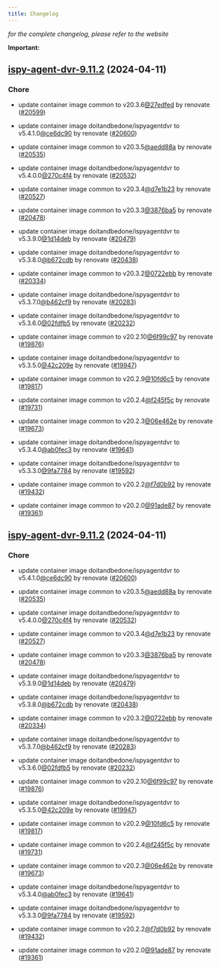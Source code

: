 ```yaml
---
title: Changelog
---
```



*for the complete changelog, please refer to the website*

**Important:**


## [ispy-agent-dvr-9.11.2](https://github.com/truecharts/charts/compare/ispy-agent-dvr-9.8.0...ispy-agent-dvr-9.11.2) (2024-04-11)

### Chore



- update container image common to v20.3.6[@27edfed](https://github.com/27edfed) by renovate ([#20599](https://github.com/truecharts/charts/issues/20599))

- update container image doitandbedone/ispyagentdvr to v5.4.1.0[@ce6dc90](https://github.com/ce6dc90) by renovate ([#20600](https://github.com/truecharts/charts/issues/20600))

- update container image common to v20.3.5[@aedd88a](https://github.com/aedd88a) by renovate ([#20535](https://github.com/truecharts/charts/issues/20535))

- update container image doitandbedone/ispyagentdvr to v5.4.0.0[@270c4f4](https://github.com/270c4f4) by renovate ([#20532](https://github.com/truecharts/charts/issues/20532))

- update container image common to v20.3.4[@d7e1b23](https://github.com/d7e1b23) by renovate ([#20527](https://github.com/truecharts/charts/issues/20527))

- update container image common to v20.3.3[@3876ba5](https://github.com/3876ba5) by renovate ([#20478](https://github.com/truecharts/charts/issues/20478))

- update container image doitandbedone/ispyagentdvr to v5.3.9.0[@1d14deb](https://github.com/1d14deb) by renovate ([#20479](https://github.com/truecharts/charts/issues/20479))

- update container image doitandbedone/ispyagentdvr to v5.3.8.0[@b672cdb](https://github.com/b672cdb) by renovate ([#20438](https://github.com/truecharts/charts/issues/20438))

- update container image common to v20.3.2[@0722ebb](https://github.com/0722ebb) by renovate ([#20334](https://github.com/truecharts/charts/issues/20334))

- update container image doitandbedone/ispyagentdvr to v5.3.7.0[@b462cf9](https://github.com/b462cf9) by renovate ([#20283](https://github.com/truecharts/charts/issues/20283))

- update container image doitandbedone/ispyagentdvr to v5.3.6.0[@02fdfb5](https://github.com/02fdfb5) by renovate ([#20232](https://github.com/truecharts/charts/issues/20232))

- update container image common to v20.2.10[@6f99c97](https://github.com/6f99c97) by renovate ([#19876](https://github.com/truecharts/charts/issues/19876))

- update container image doitandbedone/ispyagentdvr to v5.3.5.0[@42c209e](https://github.com/42c209e) by renovate ([#19947](https://github.com/truecharts/charts/issues/19947))

- update container image common to v20.2.9[@10fd6c5](https://github.com/10fd6c5) by renovate ([#19817](https://github.com/truecharts/charts/issues/19817))

- update container image common to v20.2.4[@f245f5c](https://github.com/f245f5c) by renovate ([#19731](https://github.com/truecharts/charts/issues/19731))

- update container image common to v20.2.3[@06e462e](https://github.com/06e462e) by renovate ([#19673](https://github.com/truecharts/charts/issues/19673))

- update container image doitandbedone/ispyagentdvr to v5.3.4.0[@ab0fec3](https://github.com/ab0fec3) by renovate ([#19641](https://github.com/truecharts/charts/issues/19641))

- update container image doitandbedone/ispyagentdvr to v5.3.3.0[@9fa7784](https://github.com/9fa7784) by renovate ([#19592](https://github.com/truecharts/charts/issues/19592))

- update container image common to v20.2.2[@f7d0b92](https://github.com/f7d0b92) by renovate ([#19432](https://github.com/truecharts/charts/issues/19432))

- update container image common to v20.2.0[@91ade87](https://github.com/91ade87) by renovate ([#19361](https://github.com/truecharts/charts/issues/19361))


## [ispy-agent-dvr-9.11.2](https://github.com/truecharts/charts/compare/ispy-agent-dvr-9.8.0...ispy-agent-dvr-9.11.2) (2024-04-11)

### Chore



- update container image doitandbedone/ispyagentdvr to v5.4.1.0[@ce6dc90](https://github.com/ce6dc90) by renovate ([#20600](https://github.com/truecharts/charts/issues/20600))

- update container image common to v20.3.5[@aedd88a](https://github.com/aedd88a) by renovate ([#20535](https://github.com/truecharts/charts/issues/20535))

- update container image doitandbedone/ispyagentdvr to v5.4.0.0[@270c4f4](https://github.com/270c4f4) by renovate ([#20532](https://github.com/truecharts/charts/issues/20532))

- update container image common to v20.3.4[@d7e1b23](https://github.com/d7e1b23) by renovate ([#20527](https://github.com/truecharts/charts/issues/20527))

- update container image common to v20.3.3[@3876ba5](https://github.com/3876ba5) by renovate ([#20478](https://github.com/truecharts/charts/issues/20478))

- update container image doitandbedone/ispyagentdvr to v5.3.9.0[@1d14deb](https://github.com/1d14deb) by renovate ([#20479](https://github.com/truecharts/charts/issues/20479))

- update container image doitandbedone/ispyagentdvr to v5.3.8.0[@b672cdb](https://github.com/b672cdb) by renovate ([#20438](https://github.com/truecharts/charts/issues/20438))

- update container image common to v20.3.2[@0722ebb](https://github.com/0722ebb) by renovate ([#20334](https://github.com/truecharts/charts/issues/20334))

- update container image doitandbedone/ispyagentdvr to v5.3.7.0[@b462cf9](https://github.com/b462cf9) by renovate ([#20283](https://github.com/truecharts/charts/issues/20283))

- update container image doitandbedone/ispyagentdvr to v5.3.6.0[@02fdfb5](https://github.com/02fdfb5) by renovate ([#20232](https://github.com/truecharts/charts/issues/20232))

- update container image common to v20.2.10[@6f99c97](https://github.com/6f99c97) by renovate ([#19876](https://github.com/truecharts/charts/issues/19876))

- update container image doitandbedone/ispyagentdvr to v5.3.5.0[@42c209e](https://github.com/42c209e) by renovate ([#19947](https://github.com/truecharts/charts/issues/19947))

- update container image common to v20.2.9[@10fd6c5](https://github.com/10fd6c5) by renovate ([#19817](https://github.com/truecharts/charts/issues/19817))

- update container image common to v20.2.4[@f245f5c](https://github.com/f245f5c) by renovate ([#19731](https://github.com/truecharts/charts/issues/19731))

- update container image common to v20.2.3[@06e462e](https://github.com/06e462e) by renovate ([#19673](https://github.com/truecharts/charts/issues/19673))

- update container image doitandbedone/ispyagentdvr to v5.3.4.0[@ab0fec3](https://github.com/ab0fec3) by renovate ([#19641](https://github.com/truecharts/charts/issues/19641))

- update container image doitandbedone/ispyagentdvr to v5.3.3.0[@9fa7784](https://github.com/9fa7784) by renovate ([#19592](https://github.com/truecharts/charts/issues/19592))

- update container image common to v20.2.2[@f7d0b92](https://github.com/f7d0b92) by renovate ([#19432](https://github.com/truecharts/charts/issues/19432))

- update container image common to v20.2.0[@91ade87](https://github.com/91ade87) by renovate ([#19361](https://github.com/truecharts/charts/issues/19361))